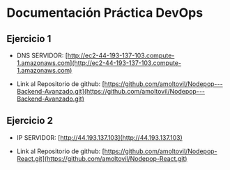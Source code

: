 # Documentación Práctica DevOps

## Ejercicio 1

- DNS SERVIDOR: 
[http://ec2-44-193-137-103.compute-1.amazonaws.com](http://ec2-44-193-137-103.compute-1.amazonaws.com) 

- Link al Repositorio de github: [https://github.com/amoltovil/Nodepop---Backend-Avanzado.git](https://github.com/amoltovil/Nodepop---Backend-Avanzado.git)

## Ejercicio 2

- IP SERVIDOR:  [http://44.193.137.103](http://44.193.137.103)

- Link al Repositorio de github: [https://github.com/amoltovil/Nodepop-React.git](https://github.com/amoltovil/Nodepop-React.git)